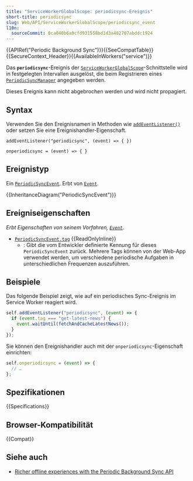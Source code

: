 ```yaml
---
title: "ServiceWorkerGlobalScope: periodicsync-Ereignis"
short-title: periodicsync
slug: Web/API/ServiceWorkerGlobalScope/periodicsync_event
l10n:
  sourceCommit: 0ca040b6a9cfd931558bd1d3a402707abddc1924
---
```


{{APIRef("Periodic Background Sync")}}{{SeeCompatTable}}{{SecureContext_Header}}{{AvailableInWorkers("service")}}

Das **`periodicsync`**-Ereignis der [`ServiceWorkerGlobalScope`](/de/docs/Web/API/ServiceWorkerGlobalScope)-Schnittstelle wird in festgelegten Intervallen ausgelöst, die beim Registrieren eines [`PeriodicSyncManager`](/de/docs/Web/API/PeriodicSyncManager) angegeben werden.

Dieses Ereignis kann nicht abgebrochen werden und wird nicht propagiert.

## Syntax

Verwenden Sie den Ereignisnamen in Methoden wie [`addEventListener()`](/de/docs/Web/API/EventTarget/addEventListener) oder setzen Sie eine Ereignishandler-Eigenschaft.

```js-nolint
addEventListener("periodicsync", (event) => { })

onperiodicsync = (event) => { }
```

## Ereignistyp

Ein [`PeriodicSyncEvent`](/de/docs/Web/API/PeriodicSyncEvent). Erbt von [`Event`](/de/docs/Web/API/Event).

{{InheritanceDiagram("PeriodicSyncEvent")}}

## Ereigniseigenschaften

_Erbt Eigenschaften von seinem Vorfahren, [`Event`](/de/docs/Web/API/Event)_.

- [`PeriodicSyncEvent.tag`](/de/docs/Web/API/PeriodicSyncEvent/tag) {{ReadOnlyInline}}
  - : Gibt die vom Entwickler definierte Kennung für dieses `PeriodicSyncEvent` zurück. Mehrere Tags können von der Web-App verwendet werden, um verschiedene periodische Aufgaben in unterschiedlichen Frequenzen auszuführen.

## Beispiele

Das folgende Beispiel zeigt, wie auf ein periodisches Sync-Ereignis im Service Worker reagiert wird.

```js
self.addEventListener("periodicsync", (event) => {
  if (event.tag === "get-latest-news") {
    event.waitUntil(fetchAndCacheLatestNews());
  }
});
```

Sie können den Ereignishandler auch mit der `onperiodicsync`-Eigenschaft einrichten:

```js
self.onperiodicsync = (event) => {
  // …
};
```

## Spezifikationen

{{Specifications}}

## Browser-Kompatibilität

{{Compat}}

## Siehe auch

- [Richer offline experiences with the Periodic Background Sync API](https://developer.chrome.com/docs/capabilities/periodic-background-sync)
